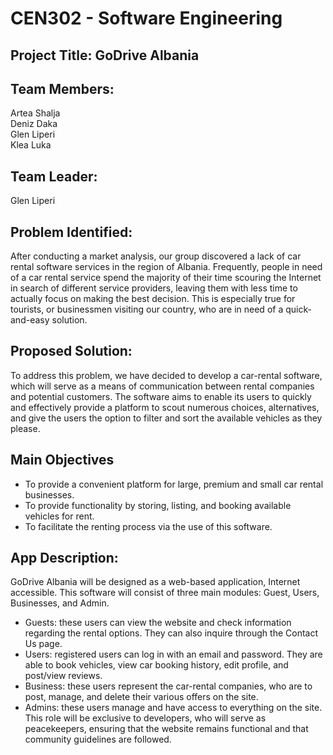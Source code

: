 # CEN302 - Software Engineering #
## Project Title:  **GoDrive Albania**

## Team Members: ##
Artea Shalja  
Deniz Daka  
Glen Liperi  
Klea Luka  

## Team Leader: ##
Glen Liperi 

## Problem Identified: ##
After conducting a market analysis, our group discovered a lack of car rental software services in the region of Albania. Frequently, people in need of a car rental service spend the majority of their time scouring the Internet in search of different service providers, leaving them with less time to actually focus on making the best decision. This is especially true for tourists, or businessmen visiting our country, who are in need of a quick-and-easy solution.

## Proposed Solution: ##
To address this problem, we have decided to develop a car-rental software, which will serve as a means of communication between rental companies and potential customers. The software aims to enable its users to quickly and effectively provide a platform to scout numerous choices, alternatives, and give the users the option to filter and sort the available vehicles as they please.

## Main Objectives ##
- To provide a convenient platform for large, premium and small car rental businesses.
- To provide functionality by storing, listing, and booking available vehicles for rent.
- To facilitate the renting process via the use of this software.

## App Description: ##
GoDrive Albania will be designed as a web-based application, Internet accessible. This software will consist of three main modules: Guest, Users, Businesses, and Admin.     
- Guests: these users can view the website and check information regarding the rental options. They can also inquire through the Contact Us page.  
- Users: registered users can log in with an email and password. They are able to book vehicles, view car booking history, edit profile, and post/view reviews.
- Business: these users represent the car-rental companies, who are to post, manage, and delete their various offers on the site.
- Admins: these users manage and have access to everything on the site. This role will be exclusive to developers, who will serve as peacekeepers, ensuring that the website remains functional and that community guidelines are followed.  
  


